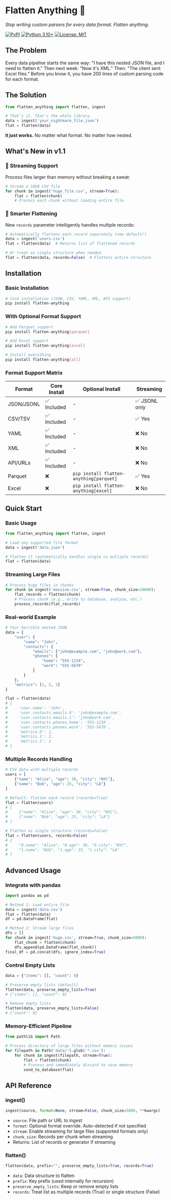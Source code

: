 # Flatten Anything 🔨

*Stop writing custom parsers for every data format. Flatten anything.*

[![PyPI](https://img.shields.io/pypi/v/flatten-anything?color=blue)](https://pypi.org/project/flatten-anything/)
[![Python 3.10+](https://img.shields.io/badge/python-3.10+-blue.svg)](https://www.python.org/downloads/)
[![License: MIT](https://img.shields.io/badge/License-MIT-yellow.svg)](https://opensource.org/licenses/MIT)

## The Problem

Every data pipeline starts the same way: "I have this nested JSON file, and I need to flatten it." Then next week: "Now it's XML." Then: "The client sent Excel files." Before you know it, you have 200 lines of custom parsing code for each format.

## The Solution
```python
from flatten_anything import flatten, ingest

# That's it. That's the whole library.
data = ingest('your_nightmare_file.json')
flat = flatten(data)
```

**It just works.** No matter what format. No matter how nested.

## What's New in v1.1

### 🚀 Streaming Support
Process files larger than memory without breaking a sweat:
```python
# Stream a 10GB CSV file
for chunk in ingest('huge_file.csv', stream=True):
    flat = flatten(chunk)
    # Process each chunk without loading entire file
```

### 🎯 Smarter Flattening
New `records` parameter intelligently handles multiple records:
```python
# Automatically flattens each record separately (new default!)
data = ingest('users.csv')
flat = flatten(data)  # Returns list of flattened records

# Or treat as single structure when needed
flat = flatten(data, records=False)  # Flattens entire structure
```

## Installation

### Basic Installation
```bash
# Core installation (JSON, CSV, YAML, XML, API support)
pip install flatten-anything
```

### With Optional Format Support
```bash
# Add Parquet support
pip install flatten-anything[parquet]

# Add Excel support
pip install flatten-anything[excel]

# Install everything
pip install flatten-anything[all]
```

### Format Support Matrix

| Format | Core Install | Optional Install | Streaming |
|--------|-------------|------------------|-----------|
| JSON/JSONL | ✅ Included | - | ✅ JSONL only |
| CSV/TSV | ✅ Included | - | ✅ Yes |
| YAML | ✅ Included | - | ❌ No |
| XML | ✅ Included | - | ❌ No |
| API/URLs | ✅ Included | - | ❌ No |
| Parquet | ❌ | `pip install flatten-anything[parquet]` | ✅ Yes |
| Excel | ❌ | `pip install flatten-anything[excel]` | ❌ No |

## Quick Start

### Basic Usage
```python
from flatten_anything import flatten, ingest

# Load any supported file format
data = ingest('data.json')

# Flatten it (automatically handles single vs multiple records)
flat = flatten(data)
```

### Streaming Large Files
```python
# Process huge files in chunks
for chunk in ingest('massive.csv', stream=True, chunk_size=10000):
    flat_records = flatten(chunk)
    # Process chunk (e.g., write to database, analyze, etc.)
    process_records(flat_records)
```

### Real-world Example
```python
# Your horrible nested JSON
data = {
    "user": {
        "name": "John",
        "contacts": {
            "emails": ["john@example.com", "john@work.com"],
            "phones": {
                "home": "555-1234",
                "work": "555-5678"
            }
        }
    },
    "metrics": [1, 2, 3]
}

flat = flatten(data)
# {
#     'user.name': 'John',
#     'user.contacts.emails.0': 'john@example.com',
#     'user.contacts.emails.1': 'john@work.com',
#     'user.contacts.phones.home': '555-1234',
#     'user.contacts.phones.work': '555-5678',
#     'metrics.0': 1,
#     'metrics.1': 2,
#     'metrics.2': 3
# }
```

### Multiple Records Handling
```python
# CSV data with multiple records
users = [
    {"name": "Alice", "age": 30, "city": "NYC"},
    {"name": "Bob", "age": 25, "city": "LA"}
]

# Default: flatten each record (records=True)
flat = flatten(users)
# [
#     {"name": "Alice", "age": 30, "city": "NYC"},
#     {"name": "Bob", "age": 25, "city": "LA"}
# ]

# Flatten as single structure (records=False)
flat = flatten(users, records=False)
# {
#     "0.name": "Alice", "0.age": 30, "0.city": "NYC",
#     "1.name": "Bob", "1.age": 25, "1.city": "LA"
# }
```

## Advanced Usage

### Integrate with pandas
```python
import pandas as pd

# Method 1: Load entire file
data = ingest('data.csv')
flat = flatten(data)
df = pd.DataFrame(flat)

# Method 2: Stream large files
dfs = []
for chunk in ingest('huge.csv', stream=True, chunk_size=5000):
    flat_chunk = flatten(chunk)
    dfs.append(pd.DataFrame(flat_chunk))
final_df = pd.concat(dfs, ignore_index=True)
```

### Control Empty Lists
```python
data = {"items": [], "count": 0}

# Preserve empty lists (default)
flatten(data, preserve_empty_lists=True)
# {"items": [], "count": 0}

# Remove empty lists
flatten(data, preserve_empty_lists=False)
# {"count": 0}
```

### Memory-Efficient Pipeline
```python
from pathlib import Path

# Process directory of large files without memory issues
for filepath in Path('data/').glob('*.csv'):
    for chunk in ingest(filepath, stream=True):
        flat = flatten(chunk)
        # Process and immediately discard to save memory
        send_to_database(flat)
```

## API Reference

### ingest()
```python
ingest(source, format=None, stream=False, chunk_size=5000, **kwargs)
```
- `source`: File path or URL to ingest
- `format`: Optional format override. Auto-detected if not specified
- `stream`: Enable streaming for large files (supported formats only)
- `chunk_size`: Records per chunk when streaming
- Returns: List of records or generator if streaming

### flatten()
```python
flatten(data, prefix="", preserve_empty_lists=True, records=True)
```
- `data`: Data structure to flatten
- `prefix`: Key prefix (used internally for recursion)
- `preserve_empty_lists`: Keep or remove empty lists
- `records`: Treat list as multiple records (True) or single structure (False)